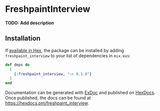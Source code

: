 # FreshpaintInterview

**TODO: Add description**

## Installation

If [available in Hex](https://hex.pm/docs/publish), the package can be installed
by adding `freshpaint_interview` to your list of dependencies in `mix.exs`:

```elixir
def deps do
  [
    {:freshpaint_interview, "~> 0.1.0"}
  ]
end
```

Documentation can be generated with [ExDoc](https://github.com/elixir-lang/ex_doc)
and published on [HexDocs](https://hexdocs.pm). Once published, the docs can
be found at <https://hexdocs.pm/freshpaint_interview>.

